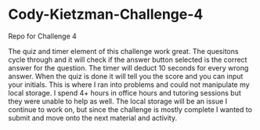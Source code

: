 # Cody-Kietzman-Challenge-4
Repo for Challenge 4

The quiz and timer element of this challenge work great.  The quesitons cycle through and it will check if the answer button selected is the correct answer for the question.  The timer will deduct 10 seconds for every wrong answer.  When the quiz is done it will tell you the score and you can input your initials.  This is where I ran into problems and could not manipulate my local storage.  I spend 4+ hours in office hours and tutoring sessions but they were unable to help as well.  The local storage will be an issue I continue to work on, but since the challenge is mostly complete I wanted to submit and move onto the next material and activity.  

